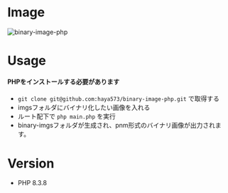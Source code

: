 # Image
![binary-image-php](https://github.com/haya573/binary-image-php/assets/55226906/b62927d7-cd9b-4831-b5c2-7dedacfb423b)

# Usage
#### PHPをインストールする必要があります
* `git clone git@github.com:haya573/binary-image-php.git` で取得する
* imgsフォルダにバイナリ化したい画像を入れる
* ルート配下で `php main.php` を実行
* binary-imgsフォルダが生成され、pnm形式のバイナリ画像が出力されます。

# Version
* PHP 8.3.8
